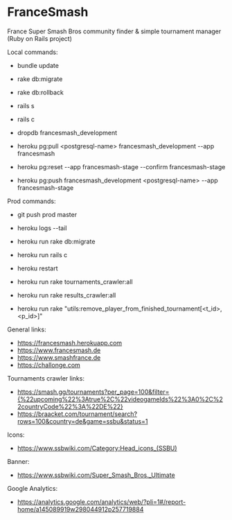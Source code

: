 # FranceSmash
France Super Smash Bros community finder & simple tournament manager (Ruby on Rails project)

Local commands:
- bundle update
- rake db:migrate
- rake db:rollback
- rails s
- rails c

- dropdb francesmash_development
- heroku pg:pull \<postgresql-name\> francesmash_development --app francesmash

- heroku pg:reset --app francesmash-stage --confirm francesmash-stage
- heroku pg:push francesmash_development \<postgresql-name\> --app francesmash-stage

Prod commands:
- git push prod master
- heroku logs --tail
- heroku run rake db:migrate
- heroku run rails c
- heroku restart

- heroku run rake tournaments_crawler:all
- heroku run rake results_crawler:all
- heroku run rake "utils:remove_player_from_finished_tournament[<t_id>,<p_id>]"

General links:
- https://francesmash.herokuapp.com
- https://www.francesmash.de
- https://www.smashfrance.de
- https://challonge.com

Tournaments crawler links:
- https://smash.gg/tournaments?per_page=100&filter={%22upcoming%22%3Atrue%2C%22videogameIds%22%3A0%2C%22countryCode%22%3A%22DE%22}
- https://braacket.com/tournament/search?rows=100&country=de&game=ssbu&status=1

Icons:
- https://www.ssbwiki.com/Category:Head_icons_(SSBU)

Banner:
- https://www.ssbwiki.com/Super_Smash_Bros._Ultimate

Google Analytics:
- https://analytics.google.com/analytics/web/?pli=1#/report-home/a145089919w298044912p257719884
